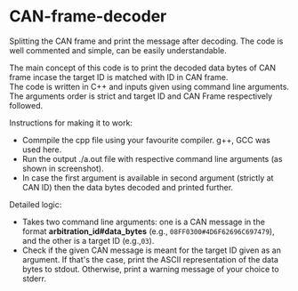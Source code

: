 # CAN-frame-decoder
Splitting the CAN frame and print the message after decoding. The code is well commented and simple, can be easily understandable.<br />

The main concept of this code is to print the decoded data bytes of CAN frame incase the target ID is matched with ID in CAN frame. <br />
The code is written in C++ and inputs given using command line arguments. The arguments order is strict and target ID and CAN Frame respectively followed.<br />

Instructions for making it to work:<br />
- Commpile the cpp file using your favourite compiler. g++, GCC was used here.<br />
- Run the output ./a.out file with respective command line arguments (as shown in screenshot).<br />
- In case the first argument is available in second argument (strictly at CAN ID) then the data bytes decoded and printed further.<br />


Detailed logic:
- Takes two command line arguments: one is a CAN message in the format **arbitration_id#data_bytes** (e.g., `08FF0300#4D6F62696C697479`), and the other is a target ID (e.g.,`03`).<br />
- Check if the given CAN message is meant for the target ID given as an argument. If that's the case, print the ASCII representation of the data bytes to stdout. Otherwise, print a warning message of your choice to stderr.<br />

